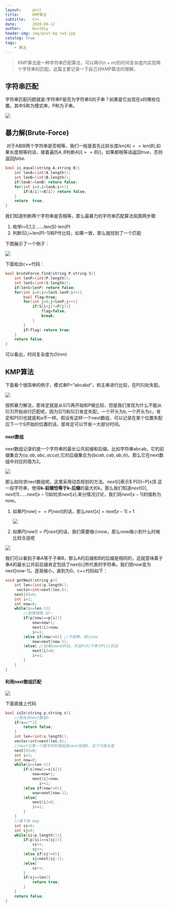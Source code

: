 ```yaml
---
layout:     post
title:      KMP算法
subtitle:   C++
date:       2020-09-12
author:     HustDsy
header-img: img/post-bg-rwd.jpg
catalog: true
tags:
    - 算法
---
```


> KMP算法是一种字符串匹配算法，可以再$O(n+m)$的时间复杂度内实现两个字符串的匹配。这篇主要记录一下自己对KMP算法的理解。

## 字符串匹配

​		字符串匹配问题就是:字符串P是否为字符串S的子串？如果是它出现在s的哪些位置。其中S称为模式串，P称为子串。

![](https://gitee.com/hustdsy/blog-img/raw/master/img/20200912193755.png)

## 暴力解(Brute-Force)

​		对于A和B两个字符串是否相等，我们一般是首先比较长度$len(A)==len(B)$,如果长度相等的话，接着遍历$A,B$判断$A[i]==B[i]$，如果都相等话返回$true$，否则返回$false$.

```c++
bool is_equal(string A,string B){
    int lenA=(int)A.length();
    int lenB=(int)B.length();
    if(lenA!=lenB) return false;
    for(int i=0;i<lenA;i++){
        if(A[i]!=B[i]) return false;
    }
    return  true;
}
```

​		我们知道判断两个字符串是否相等，那么最暴力的字符串匹配算法氛围两步骤:

1. 枚举i=0,1,2.......len(S)-len(P)
2. 判断S[i,i+len(P)-1]和P作比较，如果一致，那么就找到了一个匹配

下图展示了一个例子：

![](https://gitee.com/hustdsy/blog-img/raw/master/img/20200912194927.png)

下面给出c++代码：

```c++
bool bruteForce_find(string P,string S){
    int lenP=(int)P.length();
    int lenS=(int)S.length();
    if(lenS<lenP) return false;
    for(int i=0;i<=lenS-lenP;i++){
        bool flag=true;
        for(int j=0;j<lenP;j++){
            if(S[i+j]!=P[j]){
                flag=false;
                break;
            }
        }
        if(flag) return true;
    }
    return false;
}
```

可以看出，时间复杂度为$O(nm)$

## KMP算法

​		下面看个很简单的例子，模式串P=”abcabd“，和主串进行比较，在P[5]处失配。

![](https://gitee.com/hustdsy/blog-img/raw/master/img/20200912200140.png)

​		按照暴力解法，那肯定就是从S[1]再开始和P做比较，但是我们发现为什么不能从S[3]开始进行匹配呢，因为S[1]和S[2]肯定失配，一个开头为b,一个开头为c，肯定和P[0]也就是和a不一样。假设有这样一个next数组，可以记录在某个位置失配后下一个S开始的位置的话，那肯定可以节省一大部分时间。

#### next数组

​		next数组记录的是一个字符串的最长公共前缀和后缀。比如字符串abcab。它的前缀集合为{$a,ab,abc,acca$},它的后缀集合为{$bcab,cab,ab,b$}。那么它在next数组中对应的值为2。

![](https://gitee.com/hustdsy/blog-img/raw/master/img/20200912201340.png)

那么如何求next数组呢，这里采用动态规划的方法。$next[i]$表示$ P[0]~P[x]$ 这一段字符串，使得<strong>k-前缀恰等于k-后缀</strong>的最大的k。那么我们知道$next[0],next[1]......next[x-1]$如何求$next[x]$.来分情况讨论，我们将$next[x-1]$的值称为$now$。

1. 如果$P[now]==P[next]$的话，那么$next[x]=next[x-1]+1$

   ![](https://gitee.com/hustdsy/blog-img/raw/master/img/20200912202820.png)

2. 如果$P[now]!=P[next]$的话，我们需要缩小now，那么now缩小到什么时候比较合适呢

![](https://gitee.com/hustdsy/blog-img/raw/master/img/20200912203107.png)

我们可以看到子串A等于子串B，那么A的后缀和B的后缀是相同的，这就意味着子串A的最长公共前后缀肯定包括了next[c]所代表的字符串。我们把now变为next[now-1]。逐渐缩小，直到为0。c++代码如下：

```c++
void getNext(string p){
    int len=(int)p.length();
     vector<int>next(len,0);
    next[0]=0;
    int i=1;
    int now=0;
    while(i<=len-1){
        //如果相等,加一
        if(p[now]==p[i]){
            now=now+1;
            next[i]=now;
            i+=1;
        }else if(now!=0){ //不相等，缩小now
            now=next[now-1];
        }else{ //如果now=0的话，并且P[0]不等于P[i]的话
            next[i]=0;
            i+=1;
        }
    }
}
```

#### 利用next数组匹配

![](https://gitee.com/hustdsy/blog-img/raw/master/img/20200912204411.png)

下面直接上代码

```c++
bool isIn(string p,string s){
    //首先求next数组n
    if(s==""){
        return false;
    }
    int len=(int)s.length();
    vector<int>next(len,0);
    //next为第一个数字的时候就是next就是0，这个代表长度
    next[0]=0;
    int i=1;
    int now=0;
    while(i<=len-1){
        if(s[now]==s[i]){
            now=now+1;
            next[i]=now;
               i+=1;
        }else if(now!=0){
            now=next[now-1];
        }else{
            next[i]=0;
            i+=1;
        }
    }
    //接下来 kmp
    int si=0;
    int sj=0;
    while(si<p.length()){
        if(p[si]==s[sj]){
            si++;
            sj++;
        }else if(sj!=0){
            sj=next[sj-1];
        }else{
            si++;
        }
        if(sj==len){
            return true;
        }
    }
    return false;
}
```

